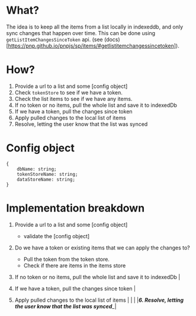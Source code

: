 # What?

The idea is to keep all the items from a list locally in indexeddb, and only sync changes that happen over time.
This can be done using `getListItemChangesSinceToken` api. (see (docs)[https://pnp.github.io/pnpjs/sp/items/#getlistitemchangessincetoken]).

# How?

1. Provide a url to a list and some [config object]
2. Check `tokenStore` to see if we have a token. 
3. Check the list items to see if we have any items.
4. If no token or no items, pull the whole list and save it to indexedDb
5. If we have a token, pull the changes since token
6. Apply pulled changes to the local list of items
7. Resolve, letting the user know that the list was synced

# Config object

```
{
    dbName: string;
    tokenStoreName: string;
    dataStoreName: string;
}
```

# Implementation breakdown
1. Provide a url to a list and some [config object]
    - validate the [config object]
2. Do we have a token or existing items that we can apply the changes to?
    - Pull the token from the token store.
    - Check if there are items in the items store

3. If no token or no items, pull the whole list and save it to indexedDb
                                                                  |   
4. If we have a token, pull the changes since token               |
5. Apply pulled changes to the local list of items                |
|                                                                 |
|___6. Resolve, letting the user know that the list was synced____|
